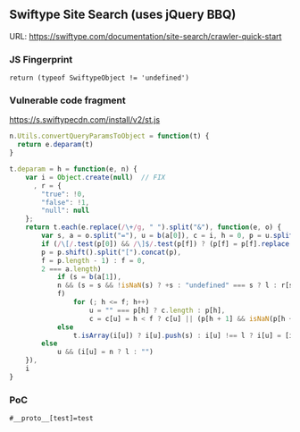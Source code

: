 ## Swiftype Site Search (uses jQuery BBQ)

URL: https://swiftype.com/documentation/site-search/crawler-quick-start

### JS Fingerprint
```
return (typeof SwiftypeObject != 'undefined')
```

### Vulnerable code fragment

https://s.swiftypecdn.com/install/v2/st.js

```js
n.Utils.convertQueryParamsToObject = function(t) {
  return e.deparam(t)
}

t.deparam = h = function(e, n) {
    var i = Object.create(null)  // FIX
      , r = {
        "true": !0,
        "false": !1,
        "null": null
    };
    return t.each(e.replace(/\+/g, " ").split("&"), function(e, o) {
        var s, a = o.split("="), u = b(a[0]), c = i, h = 0, p = u.split("]["), f = p.length - 1;
        if (/\[/.test(p[0]) && /\]$/.test(p[f]) ? (p[f] = p[f].replace(/\]$/, ""),
        p = p.shift().split("[").concat(p),
        f = p.length - 1) : f = 0,
        2 === a.length)
            if (s = b(a[1]),
            n && (s = s && !isNaN(s) ? +s : "undefined" === s ? l : r[s] !== l ? r[s] : s),
            f)
                for (; h <= f; h++)
                    u = "" === p[h] ? c.length : p[h],
                    c = c[u] = h < f ? c[u] || (p[h + 1] && isNaN(p[h + 1]) ? Object.create(null) : []) : s;
            else
                t.isArray(i[u]) ? i[u].push(s) : i[u] !== l ? i[u] = [i[u], s] : i[u] = s;
        else
            u && (i[u] = n ? l : "")
    }),
    i
}    
```

### PoC
```
#__proto__[test]=test
```